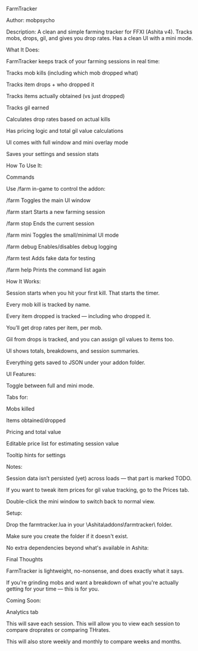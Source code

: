 FarmTracker

Author: mobpsycho

Description: A clean and simple farming tracker for FFXI (Ashita v4). Tracks mobs, drops, gil, and gives you drop rates. Has a clean UI with a mini mode.

What It Does:

FarmTracker keeps track of your farming sessions in real time:

Tracks mob kills (including which mob dropped what)

Tracks item drops + who dropped it

Tracks items actually obtained (vs just dropped)

Tracks gil earned

Calculates drop rates based on actual kills

Has pricing logic and total gil value calculations

UI comes with full window and mini overlay mode

Saves your settings and session stats

How To Use It:

Commands

Use /farm in-game to control the addon:

/farm	Toggles the main UI window

/farm start	Starts a new farming session

/farm stop	Ends the current session

/farm mini	Toggles the small/minimal UI mode

/farm debug	Enables/disables debug logging

/farm test	Adds fake data for testing

/farm help	Prints the command list again

How It Works:

Session starts when you hit your first kill. That starts the timer.

Every mob kill is tracked by name.

Every item dropped is tracked — including who dropped it.

You’ll get drop rates per item, per mob.

Gil from drops is tracked, and you can assign gil values to items too.

UI shows totals, breakdowns, and session summaries.

Everything gets saved to JSON under your addon folder.

UI Features:

Toggle between full and mini mode.

Tabs for:

Mobs killed

Items obtained/dropped

Pricing and total value

Editable price list for estimating session value

Tooltip hints for settings

Notes:

Session data isn’t persisted (yet) across loads — that part is marked TODO.

If you want to tweak item prices for gil value tracking, go to the Prices tab.

Double-click the mini window to switch back to normal view.

Setup:

Drop the farmtracker.lua in your \Ashita\addons\farmtracker\ folder.

Make sure you create the folder if it doesn't exist.

No extra dependencies beyond what's available in Ashita:

Final Thoughts

FarmTracker is lightweight, no-nonsense, and does exactly what it says.

If you're grinding mobs and want a breakdown of what you're actually getting for your time — this is for you.

Coming Soon:

Analytics tab

This will save each session. This will allow you to view each session to compare droprates or comparing THrates. 

This will also store weekly and monthly to compare weeks and months.
